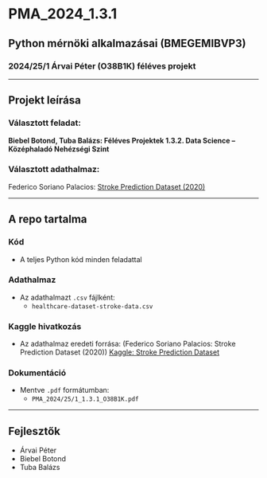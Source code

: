 # **PMA_2024_1.3.1**

## **Python mérnöki alkalmazásai (BMEGEMIBVP3)**  
### 2024/25/1 Árvai Péter (O38B1K) féléves projekt

---

## **Projekt leírása**
### Választott feladat:  
**Biebel Botond, Tuba Balázs: Féléves Projektek 1.3.2. Data Science – Középhaladó Nehézségi Szint**

### Választott adathalmaz:  
Federico Soriano Palacios: [Stroke Prediction Dataset (2020)](https://www.kaggle.com/datasets/fedesoriano/stroke-prediction-dataset)

---

## **A repo tartalma**

### **Kód**
- A teljes Python kód minden feladattal
### **Adathalmaz**
- Az adathalmazt `.csv` fájlként:
  - `healthcare-dataset-stroke-data.csv`
### **Kaggle hivatkozás**
- Az adathalmaz eredeti forrása: (Federico Soriano Palacios: Stroke Prediction Dataset (2020))
  [Kaggle: Stroke Prediction Dataset](https://www.kaggle.com/datasets/fedesoriano/stroke-prediction-dataset)
### **Dokumentáció**
- Mentve `.pdf` formátumban:  
  - `PMA_2024/25/1_1.3.1_O38B1K.pdf`

 ---
## **Fejlesztők**
- Árvai Péter
- Biebel Botond
- Tuba Balázs


